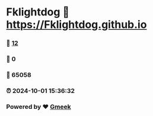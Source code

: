 # Fklightdog :link: https://Fklightdog.github.io 
### :page_facing_up: [12](https://Fklightdog.github.io/tag.html) 
### :speech_balloon: 0 
### :hibiscus: 65058 
### :alarm_clock: 2024-10-01 15:36:32 
### Powered by :heart: [Gmeek](https://github.com/Meekdai/Gmeek)
